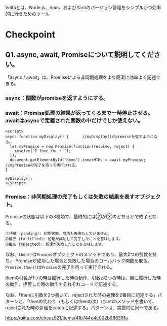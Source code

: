 Voltaとは、Node.js、npm、およびYarnのバージョン管理をシンプルかつ効率的に行うためのツール

# Checkpoint

## Q1. async, await, Promiseについて説明してください。

「async / await」は、Promiseによる非同期処理をより簡潔に効率よく記述できる。

### async：関数がpromiseを返すようにする。

### await：Promise処理の結果が返ってくるまで一時停止させる。awaitはasyncで定義された関数の中だけでしか使えない。

```
<script>
async function myDisplay() {      //myDisplay()がpromiseを返すようになる。
  let myPromise = new Promise(function(resolve, reject) {
    resolve("I love You !!");
  });
  document.getElementById("demo").innerHTML = await myPromise;      //myPromiseの完了を待って実行される。
}

myDisplay();
</script>
```


### Promise：非同期処理の完了もしくは失敗の結果を表すオブジェクト。
Promiseの状態は以下の3種類で、最終的には②か③のどちらかで終了となる。
```
➀待機 (pending): 初期状態。成功も失敗もしていません。
➁履行 (fulfilled): 処理が成功して完了したことを意味します。
➂拒否 (rejected): 処理が失敗したことを意味します。
```
なお、`then()`は`Promise`オブジェクトのメソッドであり、最大2つの引数を持ち、 Promiseが成功した場合と失敗した場合のコールバック関数を取る。`Promise.then()`は`Promise`の完了を待って実行される。

thenの引数が1つの時は履行した時の動作。引数が2つの時は、順に履行した時の動作、拒否した時の動作をそれぞれコードで記述する。

なお、「thenに引数を2つ書いて、rejectされた時の処理を2番目に記述する」パターンと、「thenの代わり（もしくはthenの次）にcatchメソッドを書いて、rejectされた時の処理をcatchに記述する」パターンは、実質的に同一である。

https://qiita.com/cheez921/items/41b744e4e002b966391a



